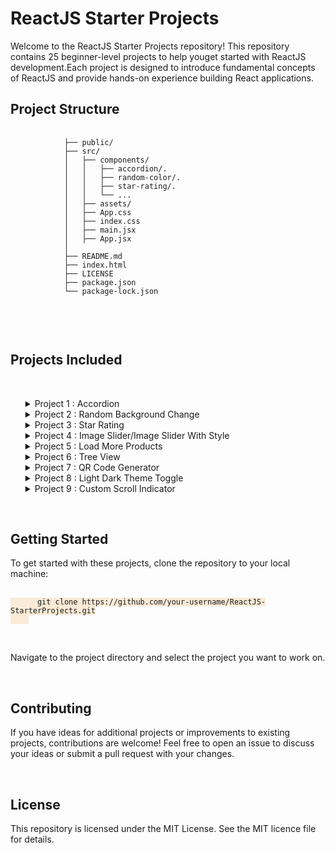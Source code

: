 <body>
    <h1>ReactJS Starter Projects</h1>
    Welcome to the ReactJS Starter Projects repository! This repository contains 25 beginner-level projects to help
    youget started with ReactJS development.Each project is
    designed to introduce fundamental concepts of ReactJS and provide hands-on experience building React applications.
    <h2>Project Structure</h2>
    <pre>
        <code>
            ├── public/
            ├── src/
            │   ├── components/
            │   │   ├── accordion/.
            │   │   ├── random-color/.
            │   │   ├── star-rating/.
            │   │   └── ...
            │   ├── assets/
            │   ├── App.css
            │   ├── index.css
            │   ├── main.jsx
            │   ├── App.jsx
            │   
            ├── README.md
            ├── index.html
            ├── LICENSE
            ├── package.json
            └── package-lock.json
        </code>
    </pre>
    <br>
    <h2>Projects Included</h2>
    <br>
    <ul>
        <details>
            <summary>Project 1 : Accordion
            </summary>
            <br>
            <p> <strong>Description:</strong> The Accordion component is a user interface element that allows users to
                expand and collapse content sections by clicking on the accordion titles.It provides both single and
                multiple selection modes, enabling users to select one or multiple items at a time.
                <br>
                <strong>Concepts:</strong>
                <br>
                <em>State Management:</em> Utilizing React's useState hook to manage the state of selected items
                (selected for single selection mode and multiple for multi-selection mode).
                <br>
                <em>Event Handling:</em> Handling click events on the accordion titles to toggle item selection and
                enable
                multi-selection mode.
                <br>
                <em>Conditional Rendering:</em> Dynamically rendering content sections based on the selected items and
                the current
                selection mode.
                <br>
                <em>Component Styling:</em> Applying CSS classes dynamically to style selected items and indicate their
                active state.
                <br>
                <em>Component Composition:</em> Structuring the Accordion component with reusable title and content
                sections,
                enhancing modularity and reusability.
            </p>
        </details>
        <details>
            <summary>Project 2 : Random Background Change
            </summary>
            <br>
            <p> <strong>Description:</strong> The project is a simple color generator built using React. It allows users
                to create random colors in either HEX or RGB format. Users can click buttons to switch between the color
                formats and generate random colors accordingly.
                <br>
                <strong>Concepts:</strong>The project utilizes React Hooks, such as `useState`, to manage state
                variables and control the behavior of the color generator. It employs event handling and dynamic styling
                to allow users to toggle between HEX and RGB color formats and generate random colors with visual
                feedback.
            </p>
        </details>
        <details>
            <summary>Project 3 : Star Rating
            </summary>
            <br>
            <p> <strong>Description:</strong>The StarRating component renders a star rating system where users can hover
                over stars to preview their rating before clicking to select. It dynamically updates star icons based on
                user interactions, offering a visually intuitive rating experience.
                <br>
                <strong>Concepts:</strong><em><br>State Management with React Hooks (useState):</em>The component
                employs useState to manage the current rating and hover states, enabling real-time updates to star
                appearances in response to user interactions.<br>
                <em>Event Handling:</em>Event handlers such as handleClick, handleMouseEnter, and handleMouseLeave are
                implemented to respond to user actions, facilitating the selection and preview of star ratings.
            </p>
        </details>
        <details>
            <summary>Project 4 : Image Slider/Image Slider With Style
            </summary>
            <br>
            <p> <strong>Description:</strong>The Image Slider app is a React component that displays a slideshow of
                images.
                It allows users to navigate through the images using left and right arrows or by clicking on thumbnails
                at
                the bottom.
                <br>
                <strong>Concepts:</strong><em><br>
                    Slideshow Navigation:</em> Users can move to the previous or next image using arrow buttons.<br>
                <em>Thumbnail Navigation:</em> Thumbnails below the slideshow provide an overview of all images.
                Clicking on
                a thumbnail switches to that image. <br>
                <em>Dynamic Styling:</em> Thumbnails and the main image change appearance to indicate the current
                selection.
                Responsive Design: The app adapts to different screen sizes for a consistent user experience.
            </p>
        </details>
        <details>
            <summary>Project 5 : Load More Products
            </summary>
            <br>
            <p> <strong>Description:</strong>TThe "Load More Data" app is a simple web application that fetches product
                data from an external API and displays it in a paginated manner. The app loads products in batches of 20
                and allows users to load more products dynamically by clicking on a "Load More Products" button.
                <br>
                <strong>Concepts:</strong><em><br>
                    State Management: </em> The app utilizes React's state management capabilities to keep track of
                various aspects of the application, such as loading status, fetched products, pagination count, and
                button disabling.<br>
                <em>Data Fetching:</em> It fetches product data from a remote API using the fetchProducts() function.
                This function is triggered when the component mounts and whenever the pagination count changes. The
                fetched data is then stored in the component's state. <br>
                <em>Pagination:</em> The app implements pagination logic by incrementing the pagination count each time
                the "Load More Products" button is clicked. This count is used to determine the offset for fetching the
                next batch of products from the API.
                <em>UI Rendering: </em> The fetched product data is rendered dynamically in the UI using JSX. Each
                product is displayed as a card containing an image and a title. The "Load More Products" button is
                conditionally disabled when the maximum number of products (100 in this case) is reached.
                <em>Loading Indicator:</em> During data fetching, a loading indicator is displayed to inform users that
                data is being retrieved from the server. Once the data is fetched and rendered, the loading indicator
                disappears.
            </p>
        </details>
        <details>
            <summary>Project 6 : Tree View
            </summary>
            <br>
            <p> <strong>Description:</strong>
                The tree view component manages the display state of its child items using useState, allowing users to
                expand or collapse menu sections dynamically. It employs event handling to toggle the visibility of
                child items based on user interactions, enhancing navigation flexibility and user experience.
                <br>
                <strong>Concepts:</strong><br>
                <em>useState Hook:</em> Manages the state for controlling the visibility of child menu items, enabling
                dynamic expansion and collapse functionality.<br>
                <em>Toggle Visibility:</em>Allows users to toggle the visibility of child menu items by clicking on the
                expand/collapse icon, providing an intuitive user interface for navigation.<br>
                <em>Conditional Rendering:</em>Conditionally renders child menu items based on their visibility state,
                optimizing performance by rendering only the necessary components.<br>
                <em>Event Handling:</em> Utilizes event handling to capture user clicks on the expand/collapse icon and
                update the visibility state accordingly, ensuring responsive behavior.<br>
                <em>Flexbox Layout:</em>
                Utilizes flexbox layout to arrange menu item elements horizontally with a specified gap, enhancing the
                visual presentation and alignment of menu components.
            </p>
        </details>
        <details>
            <summary>Project 7 : QR Code Generator
            </summary>
            <br>
            <p> <strong>Description:</strong>The QR Code Generator is a simple React component that allows users to
                input text and generate a corresponding QR code. It utilizes the react-qr-code library to dynamically
                create QR codes based on user input.
                <br>
                <strong>Concepts:</strong><br>
                <em>useState Hook:</em> Manages state for input text (input) and generated QR code (qrCode),
                enabling dynamic UI updates.<br>
                <em>Input Handling:</em> Users input text in the provided field, updating the input state.<br>
                <em>QR Code Generation:</em> Upon clicking "Generate", the handleGenerateQrcode function sets the
                qrCode state based on the input.<br>
                <em>Conditional Rendering:</em> Disables the "Generate" button if the input field is empty or
                contains only whitespace.<br>
                <em>Displaying the QR Code:</em> Utilizes the QRCode component to display the generated QR code
                dynamically.
            </p>
        </details>
         <details>
            <summary>Project 8 : Light Dark Theme Toggle
            </summary>
            <br>
            <p> <strong>Description:</strong>The Light Dark Theme Toggle App is a React application that enables users
                to switch between light and dark themes for enhanced readability and customization. It leverages
                localstorage to persist the selected theme across sessions, providing a seamless and personalized user
                experience.<br>
                <strong>Concepts:</strong><br>
                <em>Theme Toggling:</em> Users can conveniently toggle between light and dark themes using a simple
                button click, allowing for quick customization of the application's appearance.<br>
                <em>Local Storage Management:</em> The app utilizes the useLocalStorage custom hook to manage theme
                preferences in local storage, ensuring that the chosen theme persists across browser sessions.<br>
                <em>User Interface Enhancement:</em> By offering theme customization options, the app enhances user
                experience by allowing users to tailor the application's appearance to their preferences, thereby
                improving readability and reducing eye strain.<br>
            </p>
        </details>
        <details>
            <summary>Project 9 : Custom Scroll Indicator
            </summary>
            <br>
            <p> <strong>Description:</strong>The Scroll Indicator component is designed to display a custom scroll indicator along with fetched data from a specified URL. It provides users with visual feedback on their scrolling progress within a webpage while also loading and displaying data asynchronously.<br>
            <strong>Concepts:</strong><br>
            <em>useState: </em>Manages state variables such as data, loading, errorMessage, and scrollPercentage.<br>
            <em>Asynchronous Data Fetching:</em>Uses the fetch API to retrieve data asynchronously from a specified URL.<br>
            <em>Scroll Event Handling:</em>Detects scroll events on the window and calculates the scroll percentage to update the progress bar. <br>
            <em>Conditional Rendering:</em>Conditionally renders loading messages, error messages, and fetched data based on the component's state.<br>
            <em> CSS Styling:</em> Utilizes CSS styles to create custom scroll indicators and layout for the component's UI elements.<br>
            </p>
        </details>
    </ul>
    <br>
    <h2>Getting Started</h2>
    To get started with these projects, clone the repository to your local machine:
    <br>
    <pre>
    <code style="background-color: antiquewhite;">
      git clone https://github.com/your-username/ReactJS-StarterProjects.git
    </code>
</pre>
    <br>
    <p>Navigate to the project directory and select the project you want to work on.</p>
    <br>
    <h2>Contributing</h2>
    <p>If you have ideas for additional projects or improvements to existing projects, contributions are welcome! Feel
        free to open an issue to discuss your ideas or submit a pull request with your changes.</p>
    <br>
    <h2>License</h2>
    <p>This repository is licensed under the MIT License. See the MIT licence file for details.</p>

</body>

